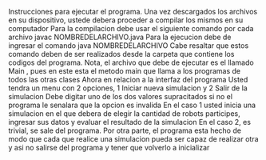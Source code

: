 Instrucciones para ejecutar el programa. 
Una vez descargados los archivos en su dispositivo, ustede debera proceder a compilar los mismos en su computador 
Para la compilacion debe usar el siguiente comando por cada archivo 
javac NOMBREDELARCHIVO.java
Para la ejecucion debe de ingresar el comando 
java NOMBREDELARCHIVO
Cabe resaltar que estos comando deben de ser realizados desde la carpeta que contiene los codigos del programa.
Nota, el archivo que debe de ejecutar es el llamado Main , pues en este esta el metodo main que llama a los programas de todos las otras clases
Ahora en relacion a la interfaz del programa 
Usted tendra un menu con 2 opciones, 
1 Iniciar nueva simulacion y 2 Salir de la simulacion 
Debe digitar uno de los dos valores supracitados si no el programa le senalara que la opcion es invalida
En el caso 1 usted inicia una simulacion en el que debera de elegir la cantidad de robots participes, ingresar sus datos y evaluar el resultado de la simulacion
En el caso 2, es trivial, se sale del programa.
Por otra parte, el programa esta hecho de modo que cada que realice una simulacion pueda ser capaz de realizar otra y asi no salirse del programa y tener que volverlo a inicializar